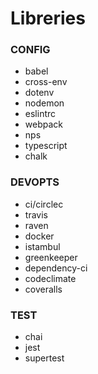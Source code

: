 # Libreries

### CONFIG

- babel 
- cross-env
- dotenv
- nodemon
- eslintrc
- webpack
- nps
- typescript
- chalk

### DEVOPTS

- ci/circlec 
- travis
- raven
- docker
- istambul
- greenkeeper
- dependency-ci
- codeclimate
- coveralls

### TEST
- chai 
- jest
- supertest
